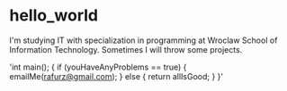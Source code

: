 # hello_world

I'm studying IT with specialization in programming at Wroclaw School of Information Technology.
Sometimes I will throw some projects.

'int main();
{
  if (youHaveAnyProblems == true)
  {
   emailMe(rafurz@gmail.com);
  }
  else
  {
    return allIsGood;
  }
}'
